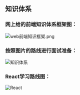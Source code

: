 ## 知识体系
### 网上给的前端知识体系框架图：
![web前端知识框架.png](/web前端知识框架.image)
### 按照图片的路线进行面试准备：
![知识体系](/knowledge-hierarchy.png)
### React学习路线图：
![React](https://pic2.zhimg.com/80/v2-9dfc2e2dd8a8875324f48e469ade852d_1440w.jpg)
